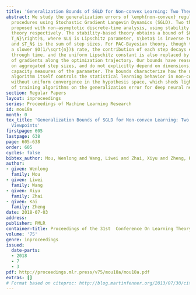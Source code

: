 ```yaml
---
title: 'Generalization Bounds of SGLD for Non-convex Learning: Two Theoretical Viewpoints'
abstract: We study the generalization errors of \emph{non-convex} regularized ERM
  procedures using Stochastic Gradient Langevin Dynamics (SGLD). Two theories are
  proposed with non-asymptotic discrete-time analysis, using stability and PAC-Bayesian
  theory respectively. The stability-based theory obtains a bound of $O\left(\frac{1}{n}L\sqrt{\beta
  T_N}\right)$, where $L$ is Lipschitz parameter, $\beta$ is inverse temperature,
  and $T_N$ is the sum of step sizes. For PAC-Bayesian theory, though the bound has
  a slower $O(1/\sqrt{n})$ rate, the contribution of each step decays exponentially
  through time, and the uniform Lipschitz constant is also replaced by actual norms
  of gradients along the optimization trajectory. Our bounds have reasonable dependence
  on aggregated step sizes, and do not explicitly depend on dimensions, norms or other
  capacity measures of the parameter. The bounds characterize how the noises in the
  algorithm itself controls the statistical learning behavior in non-convex problems,
  without uniform convergence in the hypothesis space, which sheds light on the effect
  of training algorithms on the generalization error for deep neural networks.
section: Regular Papers
layout: inproceedings
series: Proceedings of Machine Learning Research
id: mou18a
month: 0
tex_title: 'Generalization Bounds of SGLD for Non-convex Learning: Two Theoretical
  Viewpoints'
firstpage: 605
lastpage: 638
page: 605-638
order: 605
cycles: false
bibtex_author: Mou, Wenlong and Wang, Liwei and Zhai, Xiyu and Zheng, Kai
author:
- given: Wenlong
  family: Mou
- given: Liwei
  family: Wang
- given: Xiyu
  family: Zhai
- given: Kai
  family: Zheng
date: 2018-07-03
address: 
publisher: PMLR
container-title: Proceedings of the 31st  Conference On Learning Theory
volume: '75'
genre: inproceedings
issued:
  date-parts:
  - 2018
  - 7
  - 3
pdf: http://proceedings.mlr.press/v75/mou18a/mou18a.pdf
extras: []
# Format based on citeproc: http://blog.martinfenner.org/2013/07/30/citeproc-yaml-for-bibliographies/
---
```

